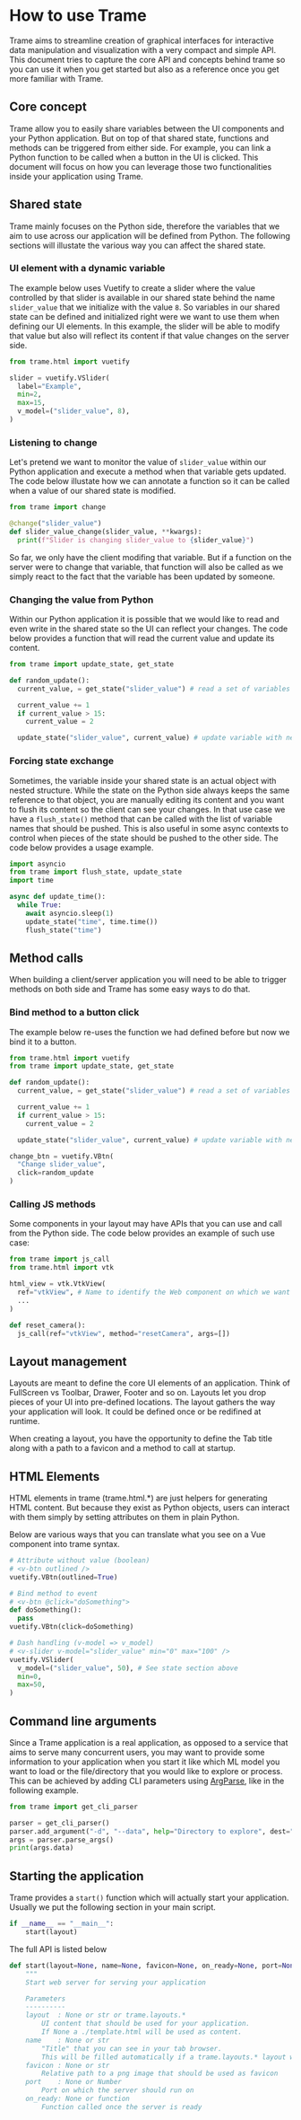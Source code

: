 # How to use Trame

Trame aims to streamline creation of graphical interfaces for interactive data manipulation and visualization with a very compact and simple API.
This document tries to capture the core API and concepts behind trame so you can use it when you get started but also as a reference once you get more familiar with Trame.

## Core concept

Trame allow you to easily share variables between the UI components and your Python application.
But on top of that shared state, functions and methods can be triggered from either side.
For example, you can link a Python function to be called when a button in the UI is clicked.
This document will focus on how you can leverage those two functionalities inside your application using Trame.

## Shared state

Trame mainly focuses on the Python side, therefore the variables that we aim to use across our application will be defined from Python.
The following sections will illustate the various way you can affect the shared state.

### UI element with a dynamic variable

The example below uses Vuetify to create a slider where the value controlled by that slider is available in our shared state behind the name `slider_value` that we initialize with the value `8`. So variables in our shared state can be defined and initialized right were we want to use them when defining our UI elements. In this example, the slider will be able to modify that value but also will reflect its content if that value changes on the server side.

```python
from trame.html import vuetify

slider = vuetify.VSlider(
  label="Example",
  min=2,
  max=15,
  v_model=("slider_value", 8),
)
```

### Listening to change

Let's pretend we want to monitor the value of `slider_value` within our Python application and execute a method when that variable gets updated.
The code below illustate how we can annotate a function so it can be called when a value of our shared state is modified.

```python
from trame import change

@change("slider_value")
def slider_value_change(slider_value, **kwargs):
  print(f"Slider is changing slider_value to {slider_value}")
```

So far, we only have the client modifing that variable. But if a function on the server were to change that variable, that function will also be called as we simply react to the fact that the variable has been updated by someone.

### Changing the value from Python

Within our Python application it is possible that we would like to read and even write in the shared state so the UI can reflect your changes.
The code below provides a function that will read the current value and update its content.

```python
from trame import update_state, get_state

def random_update():
  current_value, = get_state("slider_value") # read a set of variables

  current_value += 1
  if current_value > 15:
    current_value = 2

  update_state("slider_value", current_value) # update variable with new content
```

### Forcing state exchange

Sometimes, the variable inside your shared state is an actual object with nested structure. While the state on the Python side always keeps the same reference to that object, you are manually editing its content and you want to flush its content so the client can see your changes. In that use case we have a `flush_state()` method that can be called with the list of variable names that should be pushed. This is also useful in some async contexts to control when pieces of the state should be pushed to the other side. The code below provides a usage example.

```python
import asyncio
from trame import flush_state, update_state
import time

async def update_time():
  while True:
    await asyncio.sleep(1)
    update_state("time", time.time())
    flush_state("time")
```

## Method calls

When building a client/server application you will need to be able to trigger methods on both side and Trame has some easy ways to do that.

### Bind method to a button click

The example below re-uses the function we had defined before but now we bind it to a button.

```python
from trame.html import vuetify
from trame import update_state, get_state

def random_update():
  current_value, = get_state("slider_value") # read a set of variables

  current_value += 1
  if current_value > 15:
    current_value = 2

  update_state("slider_value", current_value) # update variable with new content

change_btn = vuetify.VBtn(
  "Change slider_value",
  click=random_update
)
```

### Calling JS methods

Some components in your layout may have APIs that you can use and call from the Python side.
The code below provides an example of such use case:

```python
from trame import js_call
from trame.html import vtk

html_view = vtk.VtkView(
  ref="vtkView", # Name to identify the Web component on which we want to call a method
  ...
)

def reset_camera():
  js_call(ref="vtkView", method="resetCamera", args=[])
```

## Layout management

Layouts are meant to define the core UI elements of an application. Think of FullScreen vs Toolbar, Drawer, Footer and so on.
Layouts let you drop pieces of your UI into pre-defined locations.
The layout gathers the way your application will look. It could be defined once or be redifined at runtime.

When creating a layout, you have the opportunity to define the Tab title along with a path to a favicon and a method to call at startup.

## HTML Elements

HTML elements in trame (trame.html.*) are just helpers for generating HTML content. But because they exist as Python objects, users can interact with them simply by setting attributes on them in plain Python.

Below are various ways that you can translate what you see on a Vue component into trame syntax.

```python
# Attribute without value (boolean)
# <v-btn outlined />
vuetify.VBtn(outlined=True)

# Bind method to event
# <v-btn @click="doSomething">
def doSomething():
  pass
vuetify.VBtn(click=doSomething)

# Dash handling (v-model => v_model)
# <v-slider v-model="slider_value" min="0" max="100" />
vuetify.VSlider(
  v_model=("slider_value", 50), # See state section above
  min=0,
  max=50,
)
```

## Command line arguments

Since a Trame application is a real application, as opposed to a service that aims to serve many concurrent users, you may want to provide some information to your application when you start it like which ML model you want to load or the file/directory that you would like to explore or process.
This can be achieved by adding CLI parameters using [ArgParse](https://docs.python.org/3/library/argparse.html), like in the following example.

```python
from trame import get_cli_parser

parser = get_cli_parser()
parser.add_argument("-d", "--data", help="Directory to explore", dest="data")
args = parser.parse_args()
print(args.data)
```

## Starting the application

Trame provides a `start()` function which will actually start your application.
Usually we put the following section in your main script.

```python
if __name__ == "__main__":
    start(layout)
```

The full API is listed below

```python
def start(layout=None, name=None, favicon=None, on_ready=None, port=None):
    """
    Start web server for serving your application

    Parameters
    ----------
    layout  : None or str or trame.layouts.*
        UI content that should be used for your application.
        If None a ./template.html will be used as content.
    name    : None or str
        "Title" that you can see in your tab browser.
        This will be filled automatically if a trame.layouts.* layout was provided.
    favicon : None or str
        Relative path to a png image that should be used as favicon
    port    : None or Number
        Port on which the server should run on
    on_ready: None or function
        Function called once the server is ready
```
